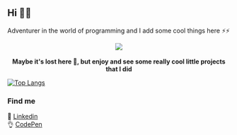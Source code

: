 ## Hi 👋👋

Adventurer in the world of programming and I add some cool things here ⚡⚡

<p align="center">
  <img src="https://cdn.dicionariopopular.com/imagens/giphy-1.gif">
  <br />
  <br />
  <strong>Maybe it's lost here 🤔, but enjoy and see some really cool little projects that I did</strong>
</p>

[![Top Langs](https://github-readme-stats.vercel.app/api/top-langs/?username=rhuangabrielsantos&layout=compact)](https://github.com/rhuangabrielsantos)

### Find me

📌 [Linkedin](https://www.linkedin.com/in/rhuangabrielsantos)
<br />
👌 [CodePen](https://codepen.io/rhuangabrielsantos)
